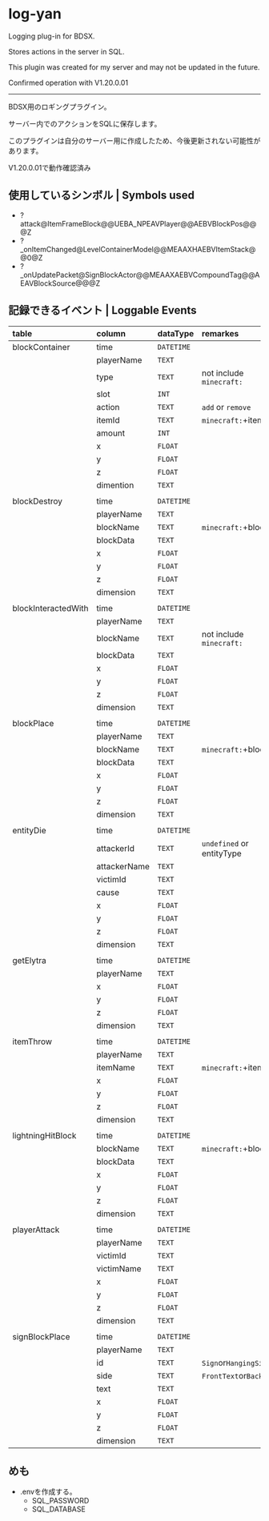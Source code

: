 
# log-yan

Logging plug-in for BDSX.

Stores actions in the server in SQL.

This plugin was created for my server and may not be updated in the future.

Confirmed operation with V1.20.0.01

---

BDSX用のロギングプラグイン。

サーバー内でのアクションをSQLに保存します。

このプラグインは自分のサーバー用に作成したため、今後更新されない可能性があります。

V1.20.0.01で動作確認済み

## 使用しているシンボル | Symbols used

- ?attack@ItemFrameBlock@@UEBA_NPEAVPlayer@@AEBVBlockPos@@@Z
- ?_onItemChanged@LevelContainerModel@@MEAAXHAEBVItemStack@@0@Z
- ?_onUpdatePacket@SignBlockActor@@MEAAXAEBVCompoundTag@@AEAVBlockSource@@@Z

## 記録できるイベント | Loggable Events

| table               | column       | dataType   | remarkes                  |
| :------------------ | :----------- | :--------- | :------------------------ |
| blockContainer      | time         | `DATETIME` |                           |
|                     | playerName   | `TEXT`     |                           |
|                     | type         | `TEXT`     | not include `minecraft:`  |
|                     | slot         | `INT`      |                           |
|                     | action       | `TEXT`     | `add` or `remove`         |
|                     | itemId       | `TEXT`     | `minecraft:`+itemName     |
|                     | amount       | `INT`      |                           |
|                     | x            | `FLOAT`    |                           |
|                     | y            | `FLOAT`    |                           |
|                     | z            | `FLOAT`    |                           |
|                     | dimention    | `TEXT`     |                           |
|                     |              |            |                           |
| blockDestroy        | time         | `DATETIME` |                           |
|                     | playerName   | `TEXT`     |                           |
|                     | blockName    | `TEXT`     | `minecraft:`+blockId      |
|                     | blockData    | `TEXT`     |                           |
|                     | x            | `FLOAT`    |                           |
|                     | y            | `FLOAT`    |                           |
|                     | z            | `FLOAT`    |                           |
|                     | dimension    | `TEXT`     |                           |
|                     |              |            |                           |
| blockInteractedWith | time         | `DATETIME` |                           |
|                     | playerName   | `TEXT`     |                           |
|                     | blockName    | `TEXT`     | not include `minecraft:`  |
|                     | blockData    | `TEXT`     |                           |
|                     | x            | `FLOAT`    |                           |
|                     | y            | `FLOAT`    |                           |
|                     | z            | `FLOAT`    |                           |
|                     | dimension    | `TEXT`     |                           |
|                     |              |            |                           |
| blockPlace          | time         | `DATETIME` |                           |
|                     | playerName   | `TEXT`     |                           |
|                     | blockName    | `TEXT`     | `minecraft:`+blockId      |
|                     | blockData    | `TEXT`     |                           |
|                     | x            | `FLOAT`    |                           |
|                     | y            | `FLOAT`    |                           |
|                     | z            | `FLOAT`    |                           |
|                     | dimension    | `TEXT`     |                           |
|                     |              |            |                           |
| entityDie           | time         | `DATETIME` |                           |
|                     | attackerId   | `TEXT`     | `undefined` or entityType |
|                     | attackerName | `TEXT`     |                           |
|                     | victimId     | `TEXT`     |                           |
|                     | cause        | `TEXT`     |                           |
|                     | x            | `FLOAT`    |                           |
|                     | y            | `FLOAT`    |                           |
|                     | z            | `FLOAT`    |                           |
|                     | dimension    | `TEXT`     |                           |
|                     |              |            |                           |
| getElytra           | time         | `DATETIME` |                           |
|                     | playerName   | `TEXT`     |                           |
|                     | x            | `FLOAT`    |                           |
|                     | y            | `FLOAT`    |                           |
|                     | z            | `FLOAT`    |                           |
|                     | dimension    | `TEXT`     |                           |
|                     |              |            |                           |
| itemThrow           | time         | `DATETIME` |                           |
|                     | playerName   | `TEXT`     |                           |
|                     | itemName     | `TEXT`     | `minecraft:`+itemName     |
|                     | x            | `FLOAT`    |                           |
|                     | y            | `FLOAT`    |                           |
|                     | z            | `FLOAT`    |                           |
|                     | dimension    | `TEXT`     |                           |
|                     |              |            |                           |
| lightningHitBlock   | time         | `DATETIME` |                           |
|                     | blockName    | `TEXT`     | `minecraft:`+blockId      |
|                     | blockData    | `TEXT`     |                           |
|                     | x            | `FLOAT`    |                           |
|                     | y            | `FLOAT`    |                           |
|                     | z            | `FLOAT`    |                           |
|                     | dimension    | `TEXT`     |                           |
|                     |              |            |                           |
| playerAttack        | time         | `DATETIME` |                           |
|                     | playerName   | `TEXT`     |                           |
|                     | victimId     | `TEXT`     |                           |
|                     | victimName   | `TEXT`     |                           |
|                     | x            | `FLOAT`    |                           |
|                     | y            | `FLOAT`    |                           |
|                     | z            | `FLOAT`    |                           |
|                     | dimension    | `TEXT`     |                           |
|                     |              |            |                           |
| signBlockPlace      | time         | `DATETIME` |                           |
|                     | playerName   | `TEXT`     |                           |
|                     | id           | `TEXT`     | `Sign`or`HangingSign`     |
|                     | side         | `TEXT`     | `FrontText`or`BackText`   |
|                     | text         | `TEXT`     |                           |
|                     | x            | `FLOAT`    |                           |
|                     | y            | `FLOAT`    |                           |
|                     | z            | `FLOAT`    |                           |
|                     | dimension    | `TEXT`     |                           |

## めも

- .envを作成する。
  - SQL_PASSWORD
  - SQL_DATABASE
